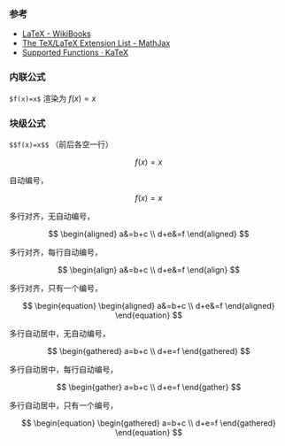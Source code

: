 ### 参考

-   [LaTeX - WikiBooks](https://zh.wikibooks.org/wiki/LaTeX)
-   [The TeX/LaTeX Extension List - MathJax](http://docs.mathjax.org/en/latest/input/tex/extensions/index.html)
-   [Supported Functions · KaTeX](https://katex.org/docs/supported.html)

### 内联公式

`$f(x)=x$` 渲染为 $f(x)=x$

### 块级公式

`$$f(x)=x$$` （前后各空一行）

$$f(x)=x$$

自动编号，

$$
\begin{equation}
    f(x)=x
\end{equation}
$$

多行对齐，无自动编号，

$$
\begin{aligned}
    a&=b+c \\
    d+e&=f
\end{aligned}
$$

多行对齐，每行自动编号，

$$
\begin{align}
    a&=b+c \\
    d+e&=f
\end{align}
$$

多行对齐，只有一个编号，

$$
\begin{equation}
    \begin{aligned}
        a&=b+c \\
        d+e&=f
    \end{aligned}
\end{equation}
$$

多行自动居中，无自动编号，

$$
\begin{gathered}
    a=b+c \\
    d+e=f
\end{gathered}
$$

多行自动居中，每行自动编号，

$$
\begin{gather}
    a=b+c \\
    d+e=f
\end{gather}
$$

多行自动居中，只有一个编号，

$$
\begin{equation}
    \begin{gathered}
        a=b+c \\
        d+e=f
    \end{gathered}
\end{equation}
$$
